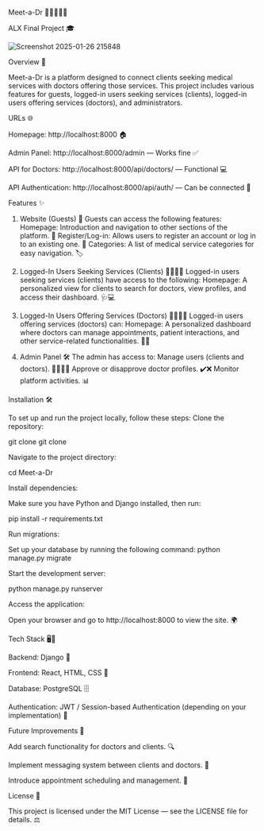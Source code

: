 Meet-a-Dr 💼👩‍⚕️👨‍⚕️

ALX Final Project 🎓

![Screenshot 2025-01-26 215848](https://github.com/user-attachments/assets/b4a4c6e0-2084-4f76-8a35-144f77773381)

Overview 📝

Meet-a-Dr is a platform designed to connect clients seeking medical services with doctors offering those services. This project includes various features for guests, logged-in users seeking services (clients), logged-in users offering services (doctors), and administrators.

URLs 🌐

Homepage: http://localhost:8000 🏠

Admin Panel: http://localhost:8000/admin — Works fine ✅

API for Doctors: http://localhost:8000/api/doctors/ — Functional 💻

API Authentication: http://localhost:8000/api/auth/ — Can be connected 🔌

Features ✨

1. Website (Guests) 👥
Guests can access the following features:
Homepage: Introduction and navigation to other sections of the platform. 🏡
Register/Log-in: Allows users to register an account or log in to an existing one. 🔑
Categories: A list of medical service categories for easy navigation. 🏷️

2. Logged-In Users Seeking Services (Clients) 💁‍♀️💁‍♂️
Logged-in users seeking services (clients) have access to the following:
Homepage: A personalized view for clients to search for doctors, view profiles, and access their dashboard. 🩺💻

3. Logged-In Users Offering Services (Doctors) 👩‍⚕️👨‍⚕️
Logged-in users offering services (doctors) can:
Homepage: A personalized dashboard where doctors can manage appointments, patient interactions, and other service-related functionalities. 📅💬

4. Admin Panel 🛠️
The admin has access to:
Manage users (clients and doctors). 👩‍💼👨‍💼
Approve or disapprove doctor profiles. ✔️❌
Monitor platform activities. 📊

Installation 🛠️

To set up and run the project locally, follow these steps:
Clone the repository:

 git clone 
 git clone 


Navigate to the project directory:

 cd Meet-a-Dr


Install dependencies:

 Make sure you have Python and Django installed, then run:

 pip install -r requirements.txt


Run migrations:

 Set up your database by running the following command:
 python manage.py migrate


Start the development server:

 python manage.py runserver


Access the application:

 Open your browser and go to http://localhost:8000 to view the site. 🌍



Tech Stack 🖥️🔧

Backend: Django 🐍

Frontend: React, HTML, CSS  🎨

Database: PostgreSQL  🗄️

Authentication: JWT / Session-based Authentication (depending on your implementation) 🔐

Future Improvements 🚀

Add search functionality for doctors and clients. 🔍

Implement messaging system between clients and doctors. 💬

Introduce appointment scheduling and management. 📅


License 📜

This project is licensed under the MIT License — see the LICENSE file for details. ⚖️

